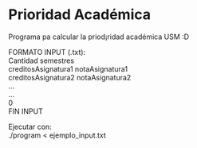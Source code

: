 # Prioridad Académica

Programa pa calcular la priod¡ridad académica USM :D  
  
FORMATO INPUT (.txt):  
Cantidad semestres  
creditosAsignatura1 notaAsignatura1  
creditosAsignatura2 notaAsignatura2  
...  
...  
0  
FIN INPUT  
  
  
Ejecutar con:  
./program < ejemplo_input.txt